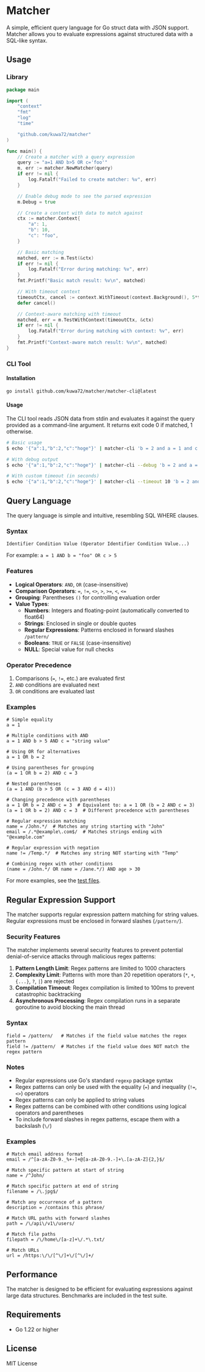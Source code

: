 # Matcher

A simple, efficient query language for Go struct data with JSON support. Matcher allows you to evaluate expressions against structured data with a SQL-like syntax.

## Usage

### Library

```go
package main

import (
	"context"
	"fmt"
	"log"
	"time"

	"github.com/kuwa72/matcher"
)

func main() {
	// Create a matcher with a query expression
	query := "a=1 AND b>5 OR c='foo'"
	m, err := matcher.NewMatcher(query)
	if err != nil {
		log.Fatalf("Failed to create matcher: %v", err)
	}

	// Enable debug mode to see the parsed expression
	m.Debug = true

	// Create a context with data to match against
	ctx := matcher.Context{
		"a": 1,
		"b": 10,
		"c": "foo",
	}

	// Basic matching
	matched, err := m.Test(&ctx)
	if err != nil {
		log.Fatalf("Error during matching: %v", err)
	}
	fmt.Printf("Basic match result: %v\n", matched)

	// With timeout context
	timeoutCtx, cancel := context.WithTimeout(context.Background(), 5*time.Second)
	defer cancel()

	// Context-aware matching with timeout
	matched, err = m.TestWithContext(timeoutCtx, &ctx)
	if err != nil {
		log.Fatalf("Error during matching with context: %v", err)
	}
	fmt.Printf("Context-aware match result: %v\n", matched)
}
```

### CLI Tool

#### Installation

```bash
go install github.com/kuwa72/matcher/matcher-cli@latest
```

#### Usage

The CLI tool reads JSON data from stdin and evaluates it against the query provided as a command-line argument. It returns exit code 0 if matched, 1 otherwise.

```bash
# Basic usage
$ echo '{"a":1,"b":2,"c":"hoge"}' | matcher-cli 'b = 2 and a = 1 and c = "hoge"'

# With debug output
$ echo '{"a":1,"b":2,"c":"hoge"}' | matcher-cli --debug 'b = 2 and a = 1 and c = "hoge"'

# With custom timeout (in seconds)
$ echo '{"a":1,"b":2,"c":"hoge"}' | matcher-cli --timeout 10 'b = 2 and a = 1 and c = "hoge"'
```

## Query Language

The query language is simple and intuitive, resembling SQL WHERE clauses.

### Syntax

`Identifier Condition Value (Operator Identifier Condition Value...)` 

For example: `a = 1 AND b = "foo" OR c > 5`

### Features

* **Logical Operators**: `AND`, `OR` (case-insensitive)
* **Comparison Operators**: `=`, `!=`, `<>`, `>`, `>=`, `<`, `<=`
* **Grouping**: Parentheses `()` for controlling evaluation order
* **Value Types**:
  * **Numbers**: Integers and floating-point (automatically converted to float64)
  * **Strings**: Enclosed in single or double quotes
  * **Regular Expressions**: Patterns enclosed in forward slashes `/pattern/`
  * **Booleans**: `TRUE` or `FALSE` (case-insensitive)
  * **NULL**: Special value for null checks

### Operator Precedence

1. Comparisons (`=`, `!=`, etc.) are evaluated first
2. `AND` conditions are evaluated next
3. `OR` conditions are evaluated last

### Examples

```
# Simple equality
a = 1

# Multiple conditions with AND
a = 1 AND b > 5 AND c = "string value"

# Using OR for alternatives
a = 1 OR b = 2

# Using parentheses for grouping
(a = 1 OR b = 2) AND c = 3

# Nested parentheses
(a = 1 AND (b > 5 OR (c = 3 AND d = 4)))

# Changing precedence with parentheses
a = 1 OR b = 2 AND c = 3  # Equivalent to: a = 1 OR (b = 2 AND c = 3)
(a = 1 OR b = 2) AND c = 3  # Different precedence with parentheses

# Regular expression matching
name = /John.*/  # Matches any string starting with "John"
email = /.*@example\.com$/  # Matches strings ending with "@example.com"

# Regular expression with negation
name != /Temp.*/  # Matches any string NOT starting with "Temp"

# Combining regex with other conditions
(name = /John.*/ OR name = /Jane.*/) AND age > 30
```

For more examples, see the [test files](https://github.com/kuwa72/matcher/blob/main/parser_test.go).

## Regular Expression Support

The matcher supports regular expression pattern matching for string values. Regular expressions must be enclosed in forward slashes (`/pattern/`).

### Security Features

The matcher implements several security features to prevent potential denial-of-service attacks through malicious regex patterns:

1. **Pattern Length Limit**: Regex patterns are limited to 1000 characters
2. **Complexity Limit**: Patterns with more than 20 repetition operators (`*`, `+`, `{...}`, `?`, `|`) are rejected
3. **Compilation Timeout**: Regex compilation is limited to 100ms to prevent catastrophic backtracking
4. **Asynchronous Processing**: Regex compilation runs in a separate goroutine to avoid blocking the main thread

### Syntax

```
field = /pattern/   # Matches if the field value matches the regex pattern
field != /pattern/  # Matches if the field value does NOT match the regex pattern
```

### Notes

- Regular expressions use Go's standard `regexp` package syntax
- Regex patterns can only be used with the equality (`=`) and inequality (`!=`, `<>`) operators
- Regex patterns can only be applied to string values
- Regex patterns can be combined with other conditions using logical operators and parentheses
- To include forward slashes in regex patterns, escape them with a backslash (`\/`)

### Examples

```
# Match email address format
email = /^[a-zA-Z0-9._%+-]+@[a-zA-Z0-9.-]+\.[a-zA-Z]{2,}$/

# Match specific pattern at start of string
name = /^John/

# Match specific pattern at end of string
filename = /\.jpg$/

# Match any occurrence of a pattern
description = /contains this phrase/

# Match URL paths with forward slashes
path = /\/api\/v1\/users/

# Match file paths
filepath = /\/home\/[a-z]+\/.*\.txt/

# Match URLs
url = /https:\/\/[^\/]+\/[^\/]+/
```

## Performance

The matcher is designed to be efficient for evaluating expressions against large data structures. Benchmarks are included in the test suite.

## Requirements

- Go 1.22 or higher

## License

MIT License
